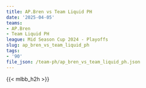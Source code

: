 ```yaml
---
title: AP.Bren vs Team Liquid PH
date: '2025-04-05'
teams:
- AP.Bren
- Team Liquid PH
league: Mid Season Cup 2024 - Playoffs
slug: ap_bren_vs_team_liquid_ph
tags:
- '90'
file_json: /team-ph/ap_bren_vs_team_liquid_ph.json
---
```


{{< mlbb_h2h >}}
